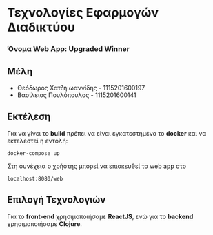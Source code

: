 # Τεχνολογίες Εφαρμογών Διαδικτύου
### Όνομα Web App: Upgraded Winner
## Μέλη

-   Θεόδωρος Χατζηιωαννίδης - 1115201600197
-   Βασίλειος Πουλόπουλος - 1115201600141

## Εκτέλεση

Για να γίνει το **build** πρέπει να είναι εγκατεστημένο το **docker** και να εκτελεστεί η εντολή: 

    docker-compose up

Στη συνέχεια ο χρήστης μπορεί να επισκευθεί το web app στο 

    localhost:8080/web

## Επιλογή Τεχνολογιών

Για το **front-end** χρησιμοποιήσαμε **ReactJS**, ενώ για το **backend** χρησιμοποιήσαμε **Clojure**.
